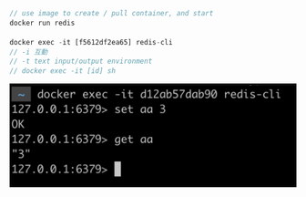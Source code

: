 ```js
// use image to create / pull container, and start
docker run redis

docker exec -it [f5612df2ea65] redis-cli
// -i 互動
// -t text input/output environment
// docker exec -it [id] sh
```

![](2022-07-14-13-28-10.png)
